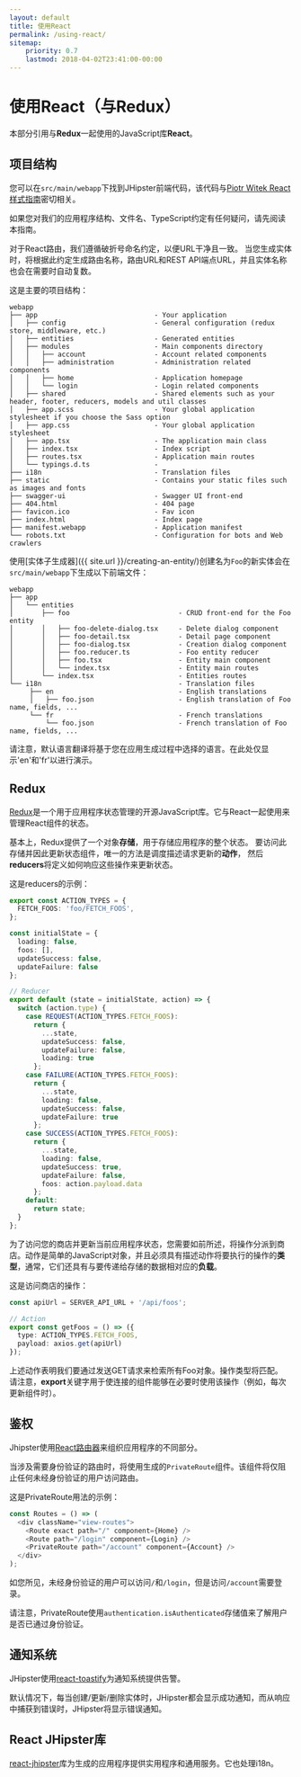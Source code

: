```yaml
---
layout: default
title: 使用React
permalink: /using-react/
sitemap:
    priority: 0.7
    lastmod: 2018-04-02T23:41:00-00:00
---
```


# <i class="fa fa-html5"></i> 使用React（与Redux）
本部分引用与**Redux**一起使用的JavaScript库**React**。

## 项目结构

您可以在`src/main/webapp`下找到JHipster前端代码，该代码与[Piotr Witek React样式指南](https://github.com/piotrwitek/react-redux-typescript-guide/blob/master/README.md)密切相关。

如果您对我们的应用程序结构、文件名、TypeScript约定有任何疑问，请先阅读本指南。

对于React路由，我们遵循破折号命名约定，以便URL干净且一致。
当您生成实体时，将根据此约定生成路由名称，路由URL和REST API端点URL，并且实体名称也会在需要时自动复数。

这是主要的项目结构：

```
webapp
├── app                             - Your application
│   ├── config                      - General configuration (redux store, middleware, etc.)
│   ├── entities                    - Generated entities
│   ├── modules                     - Main components directory
│   │   ├── account                 - Account related components
│   │   ├── administration          - Administration related components
│   │   ├── home                    - Application homepage
│   │   └── login                   - Login related components
│   ├── shared                      - Shared elements such as your header, footer, reducers, models and util classes
│   ├── app.scss                    - Your global application stylesheet if you choose the Sass option
│   ├── app.css                     - Your global application stylesheet
│   ├── app.tsx                     - The application main class
│   ├── index.tsx                   - Index script
│   ├── routes.tsx                  - Application main routes
│   └── typings.d.ts                -
├── i18n                            - Translation files
├── static                          - Contains your static files such as images and fonts
├── swagger-ui                      - Swagger UI front-end
├── 404.html                        - 404 page
├── favicon.ico                     - Fav icon
├── index.html                      - Index page
├── manifest.webapp                 - Application manifest
└── robots.txt                      - Configuration for bots and Web crawlers
```

使用[实体子生成器]({{ site.url }}/creating-an-entity/)创建名为`Foo`的新实体会在`src/main/webapp`下生成以下前端文件：

```
webapp
├── app                                        
│   └── entities
│       ├── foo                           - CRUD front-end for the Foo entity
│       │   ├── foo-delete-dialog.tsx     - Delete dialog component
│       │   ├── foo-detail.tsx            - Detail page component
│       │   ├── foo-dialog.tsx            - Creation dialog component
│       │   ├── foo.reducer.ts            - Foo entity reducer
│       │   ├── foo.tsx                   - Entity main component
│       │   └── index.tsx                 - Entity main routes
│       └── index.tsx                     - Entities routes    
└── i18n                                  - Translation files
     ├── en                               - English translations
     │   ├── foo.json                     - English translation of Foo name, fields, ...
     └── fr                               - French translations
         └── foo.json                     - French translation of Foo name, fields, ...
```

请注意，默认语言翻译将基于您在应用生成过程中选择的语言。在此处仅显示'en'和'fr'以进行演示。

## Redux

[Redux](https://redux.js.org/)是一个用于应用程序状态管理的开源JavaScript库。它与React一起使用来管理React组件的状态。

基本上，Redux提供了一个对象**存储**，用于存储应用程序的整个状态。
要访问此存储并因此更新状态组件，唯一的方法是调度描述请求更新的**动作**，
然后**reducers**将定义如何响应这些操作来更新状态。

这是reducers的示例：

``` typescript
export const ACTION_TYPES = {
  FETCH_FOOS: 'foo/FETCH_FOOS',
};

const initialState = {
  loading: false,
  foos: [],
  updateSuccess: false,
  updateFailure: false
};

// Reducer
export default (state = initialState, action) => {
  switch (action.type) {
    case REQUEST(ACTION_TYPES.FETCH_FOOS):
      return {
        ...state,
        updateSuccess: false,
        updateFailure: false,
        loading: true
      };
    case FAILURE(ACTION_TYPES.FETCH_FOOS):
      return {
        ...state,
        loading: false,
        updateSuccess: false,
        updateFailure: true
      };
    case SUCCESS(ACTION_TYPES.FETCH_FOOS):
      return {
        ...state,
        loading: false,
        updateSuccess: true,
        updateFailure: false,
        foos: action.payload.data
      };
    default:
      return state;
  }
};
```

为了访问您的商店并更新当前应用程序状态，您需要如前所述，将操作分派到商店。动作是简单的JavaScript对象，并且必须具有描述动作将要执行的操作的**类型**，通常，它们还具有与要传递给存储的数据相对应的**负载**。

这是访问商店的操作：

``` typescript
const apiUrl = SERVER_API_URL + '/api/foos';

// Action
export const getFoos = () => ({
  type: ACTION_TYPES.FETCH_FOOS,
  payload: axios.get(apiUrl)
});
```

上述动作表明我们要通过发送GET请求来检索所有Foo对象。操作类型将匹配。
请注意，**export**关键字用于使连接的组件能够在必要时使用该操作（例如，每次更新组件时）。

## 鉴权

Jhipster使用[React路由器](https://github.com/ReactTraining/react-router)来组织应用程序的不同部分。

当涉及需要身份验证的路由时，将使用生成的`PrivateRoute`组件。该组件将仅阻止任何未经身份验证的用户访问路由。

这是PrivateRoute用法的示例：

``` typescript
const Routes = () => (
  <div className="view-routes">
    <Route exact path="/" component={Home} />
    <Route path="/login" component={Login} />
    <PrivateRoute path="/account" component={Account} />
  </div>
);
```

如您所见，未经身份验证的用户可以访问`/`和`/login`，但是访问`/account`需要登录。

请注意，PrivateRoute使用`authentication.isAuthenticated`存储值来了解用户是否已通过身份验证。

## 通知系统

JHipster使用[react-toastify](https://github.com/fkhadra/react-toastify)为通知系统提供告警。

默认情况下，每当创建/更新/删除实体时，JHipster都会显示成功通知，而从响应中捕获到错误时，JHipster将显示错误通知。

## React JHipster库

[react-jhipster](https://github.com/jhipster/react-jhipster)库为生成的应用程序提供实用程序和通用服务。它也处理i18n。
